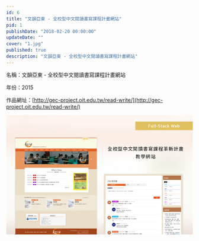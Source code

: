 ```yaml
---
id: 6
title: "文韻亞東 - 全校型中文閱讀書寫課程計畫網站"
pid: 1
publishDate: "2018-02-20 00:00:00"
updateDate: ""
cover: "1.jpg"
published: true
description: "文韻亞東 - 全校型中文閱讀書寫課程計畫網站"
---
```


名稱：文韻亞東 - 全校型中文閱讀書寫課程計畫網站

年份：2015

作品網址：[http://gec-project.oit.edu.tw/read-write/](http://gec-project.oit.edu.tw/read-write/)

![圖1](1.jpg)

<br/>
